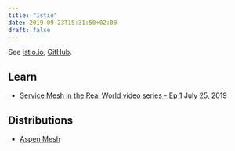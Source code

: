 ```yaml
---
title: "Istio"
date: 2019-09-23T15:31:50+02:00
draft: false
---
```


See [istio.io](https://istio.io/), [GitHub](https://github.com/istio/istio).

## Learn

- [Service Mesh in the Real World video series - Ep 1](https://www.youtube.com/watch?v=hjTLSaK4PH8&feature=youtu.be) July 25, 2019

## Distributions

- [Aspen Mesh](https://aspenmesh.io/)
